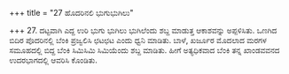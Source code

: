 +++
title = "27 ಹೊದರಿನಲಿ ಭುಗುಭುಗಿಲು"

+++
27. ದಟ್ಟವಾಗಿ ಎದ್ದ ಉರಿ ಭುಗು ಭುಗಿಲು ಭುಗಿಲೆಂದು ಶಬ್ದ ಮಾಡುತ್ತ ಆಕಾಶವನ್ನು ಅಪ್ಪಳಿಸಿತು. ಒಣಗಿದ ಬಿದಿರ ಪೊದರಿನಲ್ಲಿ ಬೆಂಕಿ ಪ್ರಜ್ವಲಿಸಿ ಛಟಛಟ ಎಂದು ಧ್ವನಿ ಮಾಡಿತು. ಬಾಳೆ, ಖರ್ಜೂರ ಮೊದಲಾದ ಮರಗಳ ಸಮೂಹದಲ್ಲಿ ಬಿದ್ದ ಬೆಂಕಿ ಸಿಮಿಸಿಮಿ ಸಿಮಿಯೆಂದು ಶಬ್ದ ಮಾಡಿತು. ಹೀಗೆ ಅತ್ಯಧಿಕವಾದ ಬೆಂಕಿ ತನ್ನ ಖಾಂಡವವನದ ಉದರಭಾಗದಲ್ಲಿ  ಆವರಿಸಿ ಕೊಂಡಿತು.